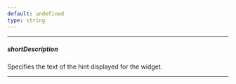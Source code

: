 ```yaml
---
default: undefined
type: string
---
```

---
##### shortDescription
Specifies the text of the hint displayed for the widget.

---
